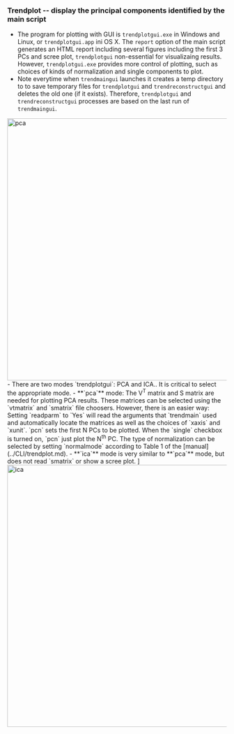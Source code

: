 ### Trendplot -- display the principal components identified by the main script
- The program for plotting with GUI is `trendplotgui.exe` in Windows and 
Linux, or `trendplotgui.app` ini OS X. The `report` option of the main 
script generates an HTML report including several figures including the 
first 3 PCs and scree plot, `trendplotgui` non-essential for visualizaing 
results. However, `trendplotgui.exe` provides more control of plotting, 
 such as choices of kinds of normalization and single components to plot.   
- Note everytime when `trendmaingui` launches it creates a temp directory to
to save temporary files for `trendplotgui` and `trendreconstructgui` and 
deletes the old one (if it exists). Therefore, `trendplotgui` and 
`trendreconstructgui` processes are based on the last run of `trendmaingui`.   
<img src="https://bytebucket.org/chia_hsu/trend/raw/72cf7b768324cb6311286619394581b4eea5558f/docs/png/png_gui/Png5_trendplotPCA.png?token=f6e6435856eb1c05bd6911f218319fbd00ef99f1" width="600" alt="pca">  
- There are two modes `trendplotgui`: PCA and ICA.. It is critical to select 
the appropriate mode.  
- **`pca`** mode: The V<sup>T</sup> matrix and S matrix are needed for plotting PCA results. 
These matrices can be selected using the `vtmatrix` and `smatrix` file 
choosers. However, there is an easier way: Setting `readparm` to `Yes` 
will read the arguments that `trendmain` used and automatically locate 
the matrices as well as the choices of `xaxis` and `xunit`. `pcn` sets 
the first N PCs to be plotted. When the `single` checkbox is turned on, 
`pcn` just plot the N<sup>th</sup> PC. The type of normalization can be selected by 
setting `normalmode` according to Table 1 of the [manual](../CLI/trendplot.md).  
- **`ica`** mode is very similar to **`pca`** mode, but does not read `smatrix` 
or show a scree plot.  
]<img src="https://bytebucket.org/chia_hsu/trend/raw/72cf7b768324cb6311286619394581b4eea5558f/docs/png/png_gui/Png6_trendplot_ICA.png?token=b40217c3228e0dd9440e68fd9c610bd1a42980cd" alt="ica" width="600">   
